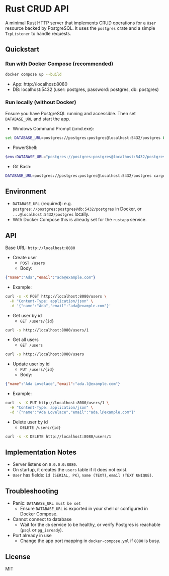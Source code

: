 # Rust CRUD API

A minimal Rust HTTP server that implements CRUD operations for a `User` resource backed by PostgreSQL. It uses the `postgres` crate and a simple `TcpListener` to handle requests.

## Quickstart

### Run with Docker Compose (recommended)
```bash
docker compose up --build
```
- App: http://localhost:8080
- DB: localhost:5432 (user: postgres, password: postgres, db: postgres)

### Run locally (without Docker)
Ensure you have PostgreSQL running and accessible. Then set `DATABASE_URL` and start the app.

- Windows Command Prompt (cmd.exe):
```bat
set DATABASE_URL=postgres://postgres:postgres@localhost:5432/postgres && cargo run --release
```
- PowerShell:
```powershell
$env:DATABASE_URL="postgres://postgres:postgres@localhost:5432/postgres"; cargo run --release
```
- Git Bash:
```bash
DATABASE_URL=postgres://postgres:postgres@localhost:5432/postgres cargo run --release
```

## Environment
- `DATABASE_URL` (required): e.g. `postgres://postgres:postgres@db:5432/postgres` in Docker, or `...@localhost:5432/postgres` locally.
- With Docker Compose this is already set for the `rustapp` service.

## API
Base URL: `http://localhost:8080`

- Create user
  - `POST /users`
  - Body:
```json
{"name":"Ada","email":"ada@example.com"}
```
  - Example:
```bash
curl -s -X POST http://localhost:8080/users \
  -H "Content-Type: application/json" \
  -d '{"name":"Ada","email":"ada@example.com"}'
```

- Get user by id
  - `GET /users/{id}`
```bash
curl -s http://localhost:8080/users/1
```

- Get all users
  - `GET /users`
```bash
curl -s http://localhost:8080/users
```

- Update user by id
  - `PUT /users/{id}`
  - Body:
```json
{"name":"Ada Lovelace","email":"ada.l@example.com"}
```
  - Example:
```bash
curl -s -X PUT http://localhost:8080/users/1 \
  -H "Content-Type: application/json" \
  -d '{"name":"Ada Lovelace","email":"ada.l@example.com"}'
```

- Delete user by id
  - `DELETE /users/{id}`
```bash
curl -s -X DELETE http://localhost:8080/users/1
```

## Implementation Notes
- Server listens on `0.0.0.0:8080`.
- On startup, it creates the `users` table if it does not exist.
- `User` has fields: `id (SERIAL, PK)`, `name (TEXT)`, `email (TEXT UNIQUE)`.

## Troubleshooting
- Panic: `DATABASE_URL must be set`
  - Ensure `DATABASE_URL` is exported in your shell or configured in Docker Compose.
- Cannot connect to database
  - Wait for the `db` service to be healthy, or verify Postgres is reachable (`psql` or `pg_isready`).
- Port already in use
  - Change the app port mapping in `docker-compose.yml` if `8080` is busy.

## License
MIT
